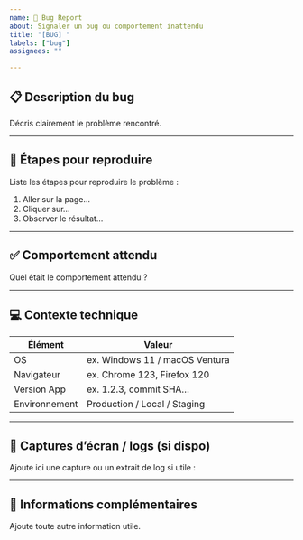 ```yaml
---
name: 🐛 Bug Report
about: Signaler un bug ou comportement inattendu
title: "[BUG] "
labels: ["bug"]
assignees: ""

---
```


## 📋 Description du bug

Décris clairement le problème rencontré.

---

## 🔁 Étapes pour reproduire

Liste les étapes pour reproduire le problème :

1. Aller sur la page…
2. Cliquer sur…
3. Observer le résultat…

---

## ✅ Comportement attendu

Quel était le comportement attendu ?

---

## 💻 Contexte technique

| Élément     | Valeur            |
|-------------|-------------------|
| OS          | ex. Windows 11 / macOS Ventura |
| Navigateur  | ex. Chrome 123, Firefox 120 |
| Version App | ex. 1.2.3, commit SHA… |
| Environnement | Production / Local / Staging |

---

## 📸 Captures d’écran / logs (si dispo)

Ajoute ici une capture ou un extrait de log si utile :

---

## 🧩 Informations complémentaires

Ajoute toute autre information utile.
